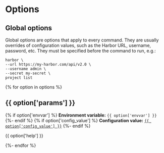 # Options

## Global options

Global options are options that apply to every command. They are usually overrides of configuration values, such as the Harbor URL, username, password, etc. They must be specified before the command to run, e.g.:

```
harbor \
--url https://my-harbor.com/api/v2.0 \
--username admin \
--secret my-secret \
project list
```

{% for option in options %}
## {{ option['params'] }}
{% if option['envvar'] %}
**Environment variable:** `{{ option['envvar'] }}`
{%- endif %}
{% if option['config_value'] %}
**Configuration value:** [`{{ option['config_value'] }}`](../configuration/config-file.md#{{option['fragment']}})
{%- endif %}

{{ option['help'] }}

{%- endfor %}
